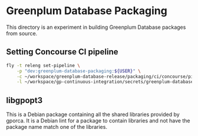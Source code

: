# Greenplum Database Packaging

This directory is an experiment in building Greenplum Database packages from source.

## Setting Concourse CI pipeline

```sh
fly -t releng set-pipeline \
    -p "dev:greenplum-database-packaging:${USER}" \
    -c ~/workspace/greenplum-database-release/packaging/ci/concourse/pipeline.yml \
    -l ~/workspace/gp-continuous-integration/secrets/greenplum-database-packaging.dev.yml
```

## libgpopt3

This is a Debian package containing all the shared libraries provided by gporca. It is a Debian lint for a package to contain libraries and not have the package name match one of the libraries.
